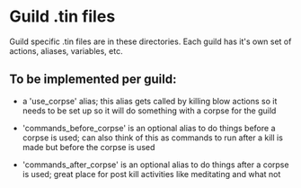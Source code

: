 # Guild .tin files

Guild specific .tin files are in these directories.  Each guild has it's own set of actions,
aliases, variables, etc.

## To be implemented per guild:

- a 'use_corpse' alias; this alias gets called by killing blow actions so it
  needs to be set up so it will do something with a corpse for the guild

- 'commands_before_corpse' is an optional alias to do things before a corpse
  is used; can also think of this as commands to run after a kill is made but
  before the corpse is used

- 'commands_after_corpse' is an optional alias to do things after a corpse is
  used; great place for post kill activities like meditating and what not
